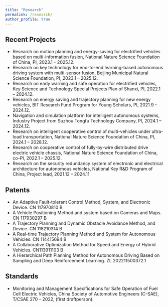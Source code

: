 ```yaml
---
title: "Research"
permalink: /research/
author_profile: true
---
```


Recent Projects 
-----------

* Research on motion planning and energy-saving for electrified vehicles based on multi-information fusion,	National Nature Science Foundation of China, PI, 2023.1 – 2025.12.
* Research on key technology for end-to-end learning-based autonomous driving system with multi-sensor fusion, Beijing Municipal Natural Science Foundation, PI, 2023.1 – 2025.12.
* Research on early warning and safe operation for electrified vehicles, Key Science and Technology Special Projects Plan of Shanxi, PI, 2022.1 – 2024.12.
* Research on energy saving and trajectory planning for new energy vehicles, BIT Research Fund Program for Young Scholars, PI, 2021.9 - 2024.12.
* Navigation and simulation platform for intelligent autonomous systems, Industry Project from Suzhou Tongfu Technology Company, PI, 2024.1 – 2024.12.
* Research on intelligent cooperative control of multi-vehicles under ultra-load transportation, National Nature Science Foundation of China, PI, 2024.1 – 2028.12.
* Research on cooperative control of fully-by-wire distributed drive electric vehicle chassis, National Nature Science Foundation of China, co-PI, 2022.1 – 2025.12.
* Research on the security redundancy system of electronic and electrical architecture for autonomous vehicles, National Key R&D Program of China, Project lead, 2021.12 – 2024.11

Patents 
-----------
* An Adaptive Fault-tolerant Control Method, System, and Electronic Device. CN 117970810 B
* A Vehicle Positioning Method and system based on Cameras and Maps. CN 117930297 B
* A Trajectory Planning and Dynamic Obstacle Avoidance Method, and Device. CN 118210314 B
* A Real-time Trajectory Planning Method and System for Autonomous Vehicles. CN 114415694 B
* A Collaborative Optimization Method for Speed and Energy of Hybrid Vehicles. CN113911103 B
* A Hierarchical Path Planning Method for Autonomous Driving Based on Sampling and Deep Reinforcement Learning. ZL 202211500372.1

Standards
-----------
* Monitoring and Management Specifications for Safe Operation of Fuel Cell Electric Vehicles, China Society of Automotive Engineers (C-SAE), T/CSAE 270 – 2022, (first draftperson).
